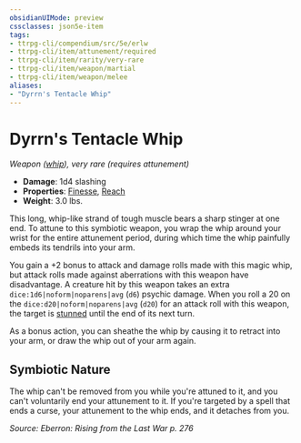 ```yaml
---
obsidianUIMode: preview
cssclasses: json5e-item
tags:
- ttrpg-cli/compendium/src/5e/erlw
- ttrpg-cli/item/attunement/required
- ttrpg-cli/item/rarity/very-rare
- ttrpg-cli/item/weapon/martial
- ttrpg-cli/item/weapon/melee
aliases: 
- "Dyrrn's Tentacle Whip"
---
```

# Dyrrn's Tentacle Whip
*Weapon ([whip](Інструменти%20ДМ/CLI/items/whip-xphb.md)), very rare (requires attunement)*  


- **Damage**: 1d4 slashing
- **Properties**: [Finesse](Інструменти%20ДМ/CLI/rules/item-properties.md#Finesse), [Reach](Інструменти%20ДМ/CLI/rules/item-properties.md#Reach)
- **Weight**: 3.0 lbs.

This long, whip-like strand of tough muscle bears a sharp stinger at one end. To attune to this symbiotic weapon, you wrap the whip around your wrist for the entire attunement period, during which time the whip painfully embeds its tendrils into your arm.

You gain a +2 bonus to attack and damage rolls made with this magic whip, but attack rolls made against aberrations with this weapon have disadvantage. A creature hit by this weapon takes an extra `dice:1d6|noform|noparens|avg` (`d6`) psychic damage. When you roll a 20 on the `dice:d20|noform|noparens|avg` (`d20`) for an attack roll with this weapon, the target is [stunned](Інструменти%20ДМ/CLI/rules/conditions.md#Stunned) until the end of its next turn.

As a bonus action, you can sheathe the whip by causing it to retract into your arm, or draw the whip out of your arm again.

## Symbiotic Nature

The whip can't be removed from you while you're attuned to it, and you can't voluntarily end your attunement to it. If you're targeted by a spell that ends a curse, your attunement to the whip ends, and it detaches from you.

*Source: Eberron: Rising from the Last War p. 276*